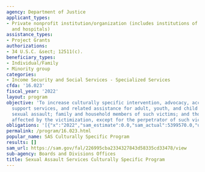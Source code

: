 ```yaml
---
agency: Department of Justice
applicant_types:
- Private nonprofit institution/organization (includes institutions of higher education
  and hospitals)
assistance_types:
- Project Grants
authorizations:
- 34 U.S.C. &sect; 12511(c).
beneficiary_types:
- Individual/Family
- Minority group
categories:
- Income Security and Social Services - Specialized Services
cfda: '16.023'
fiscal_year: '2022'
layout: program
objective: 'To increase culturally specific intervention, advocacy, accompaniment,
  support services, and related assistance for adult, youth, and child victims of
  sexual assault; family and household members of such victims; and those collaterally
  affected by the victimization, except for the perpetrator of such victimization. '
obligations: '[{"x":"2022","sam_estimate":0.0,"sam_actual":5399570.0,"usa_spending_actual":5399570.0},{"x":"2023","sam_estimate":6915000.0,"sam_actual":0.0,"usa_spending_actual":-34672.76},{"x":"2024","sam_estimate":6915000.0,"sam_actual":0.0,"usa_spending_actual":0.0}]'
permalink: /program/16.023.html
popular_name: SAS Culturally Specific Program
results: []
sam_url: https://sam.gov/fal/226995cba2334327843d58335cd33478/view
sub-agency: Boards and Divisions Offices
title: Sexual Assault Services Culturally Specific Program
---
```

